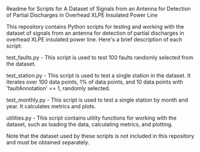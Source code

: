 Readme for Scripts for A Dataset of Signals from an Antenna for Detection of Partial Discharges in Overhead XLPE Insulated Power Line

This repository contains Python scripts for testing and working with the dataset of signals from an antenna for detection of partial discharges in overhead XLPE insulated power line. Here's a brief description of each script:

test_faults.py - This script is used to test 100 faults randomly selected from the dataset.

test_station.py - This script is used to test a single station in the dataset. It iterates over 100 data points, 1% of data points, and 10 data points with 'faultAnnotation' == 1, randomly selected.

test_monthly.py - This script is used to test a single station by month and year. It calculates metrics and plots.

utilities.py - This script contains utility functions for working with the dataset, such as loading the data, calculating metrics, and plotting.

Note that the dataset used by these scripts is not included in this repository and must be obtained separately.
